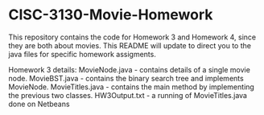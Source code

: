 # CISC-3130-Movie-Homework

This repository contains the code for Homework 3 and Homework 4, since they are both about movies.
This README will update to direct you to the java files for specific homework assigments.

Homework 3 details:
MovieNode.java - contains details of a single movie node.
MovieBST.java - contains the binary search tree and implements MovieNode.
MovieTitles.java - contains the main method by implementing the previous two classes.
HW3Output.txt - a running of MovieTitles.java done on Netbeans
